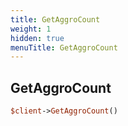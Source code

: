 ```yaml
---
title: GetAggroCount
weight: 1
hidden: true
menuTitle: GetAggroCount
---
```

## GetAggroCount
```perl
$client->GetAggroCount()
```